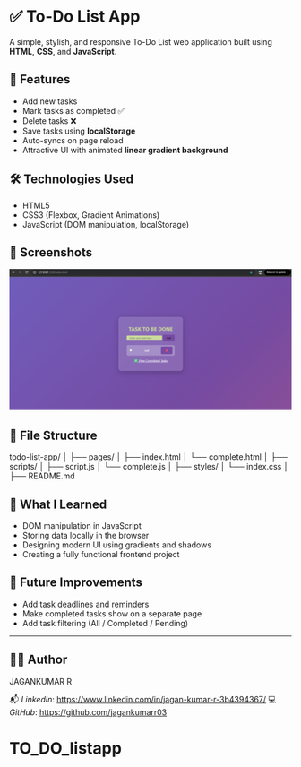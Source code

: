 # ✅ To-Do List App

A simple, stylish, and responsive To-Do List web application built using **HTML**, **CSS**, and **JavaScript**.

## 🚀 Features

- Add new tasks
- Mark tasks as completed ✅
- Delete tasks ❌
- Save tasks using **localStorage**
- Auto-syncs on page reload
- Attractive UI with animated **linear gradient background**

## 🛠️ Technologies Used

- HTML5
- CSS3 (Flexbox, Gradient Animations)
- JavaScript (DOM manipulation, localStorage)

## 📸 Screenshots

![index.html](image.png)

## 📂 File Structure

todo-list-app/
│
├── pages/
│   ├── index.html
│   └── complete.html
│
├── scripts/
│   ├── script.js
│   └── complete.js
│
├── styles/
│   └── index.css
│
├── README.md


## 🧠 What I Learned

- DOM manipulation in JavaScript
- Storing data locally in the browser
- Designing modern UI using gradients and shadows
- Creating a fully functional frontend project

## 📌 Future Improvements

- Add task deadlines and reminders
- Make completed tasks show on a separate page
- Add task filtering (All / Completed / Pending)

---

## 🧑‍💻 Author

JAGANKUMAR R 

📬 _LinkedIn_: https://www.linkedin.com/in/jagan-kumar-r-3b4394367/
💻 _GitHub_: https://github.com/jagankumarr03




# TO_DO_listapp
